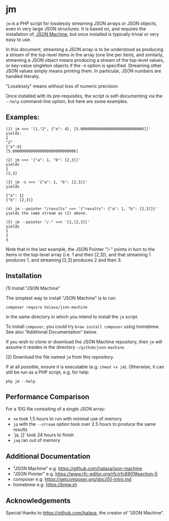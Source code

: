 # jm

`jm` is a PHP script for losslessly streaming JSON arrays or JSON objects,
even in very large JSON structures. It is based on, and requires the installation of,
[JSON Machine](https://github.com/halaxa/json-machine), but once installed
is typically trivial or very easy to use.

In this document, streaming a JSON array is to be understood as
producing a stream of the top-level items in the array (one line per
item), and similarly, streaming a JSON object means producing a stream
of the top-level values, or key-value singleton objects if the -s option is
specified.  Streaming other JSON values simply means printing them.
In particular, JSON numbers are handled literally.

"Losslessly" means without loss of numeric precision.

Once installed with its pre-requisites, the script is self-documenting
via the `--help` command-line option, but here are some examples.

## Examples:
```
(1) jm <<< '[1,"2", {"a": 4}, [5.0000000000000000000000000006]]'
yields:
1
"2"
{"a":4}
[5.0000000000000000000000000006]
```
```
(2) jm <<< '{"a": 1, "b": [2,3]}'
yields
1
[2,3]
```
```
(3) jm -s <<< '{"a": 1, "b": [2,3]}'
yields

{"a": 1}
{"b": [2,3]}
```
```
(4) jm --pointer "/results" <<< '{"results": {"a": 1, "b": [2,3]}}'
yields the same stream as (2) above.
```
```
(5) jm --pointer "/-" <<< '[1,[2,3]]'
yields
1
2
3
```
Note that in the last example, the JSON Pointer "/-" points in turn to
the items in the top-level array (i.e. 1 and then [2,3]), and that streaming 1 produces 1, and streaming [2,3]
produces 2 and then 3.


## Installation

(1) Install "JSON Machine"

The simplest way to install "JSON Machine" is to run:
```
composer require halaxa/json-machine
```
in the same directory in which you intend to install the `jm` script.

To install `composer`, you could try `brew install composer` using
homebrew.  See also "Additional Documentation" below. 

If you wish to clone or download the JSON Machine repository,
then `jm` will assume it resides in the directory `~/github/json-machine`.

(2) Download the file named `jm` from this repository.

If at all possible, ensure it is executable (e.g. `chmod +x jm`).
Otherwise, it can still be run as a PHP script, e.g. for help:
```
php jm --help
```
## Performance Comparison

For a 10G file consisting of a single JSON array:

* `vm` took 1.5 hours to run with minimal use of memory
* `jq` with the `--stream` option took over 2.5 hours to produce the same results
* `jq .[]' took 24 hours to finish
* `jaq` ran out of memory

## Additional Documentation

* "JSON Machine" e.g. https://github.com/halaxa/json-machine
* "JSON Pointer" e.g. https://www.rfc-editor.org/rfc/rfc6901#section-5
* composer       e.g. https://getcomposer.org/doc/00-intro.md
* homebrew       e.g. https://brew.sh

## Acknowledgements
Special thanks to https://github.com/halaxa, the creator of "JSON Machine".


